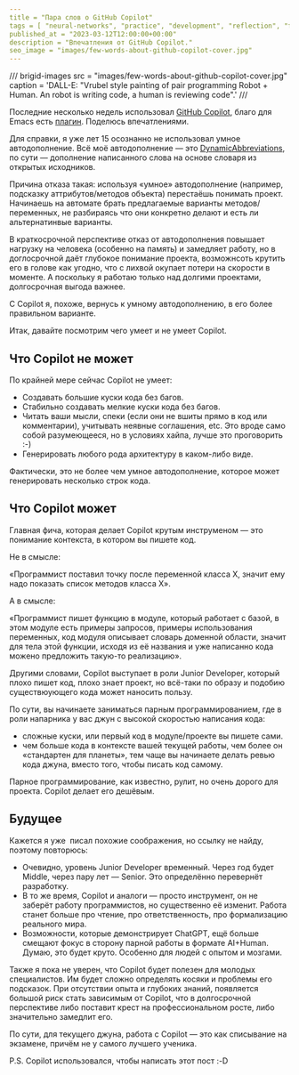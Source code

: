 ```yaml
---
title = "Пара слов о GitHub Сopilot"
tags = [ "neural-networks", "practice", "development", "reflection", "futurology", "exocortex",]
published_at = "2023-03-12T12:00:00+00:00"
description = "Впечатления от GitHub Сopilot."
seo_image = "images/few-words-about-github-copilot-cover.jpg"
---
```


/// brigid-images
src = "images/few-words-about-github-copilot-cover.jpg"
caption = 'DALL-E: "Vrubel style painting of pair programming Robot + Human. An robot is writing code, a human is reviewing code".'
///

Последние несколько недель использовал [GitHub Сopilot](https://github.com/features/copilot), благо для Emacs есть [плагин](https://github.com/zerolfx/copilot.el). Поделюсь впечатлениями.

Для справки, я уже лет 15 осознанно не использовал умное автодополнение. Всё моё автодополнение — это [DynamicAbbreviations](https://www.emacswiki.org/emacs/DynamicAbbreviations), по сути — дополнение написанного слова на основе словаря из открытых исходников.

Причина отказа такая: используя «умное» автодополнение (например, подсказку аттрибутов/методов объекта) перестаёшь понимать проект. Начинаешь на автомате брать предлагаемые варианты методов/переменных, не разбираясь что они конкретно делают и есть ли альтернатинвые варианты.

В краткосрочной перспективе отказ от автодополнения повышает нагрузку на человека (особенно на память) и замедляет работу, но в доглосрочной даёт глубокое понимание проекта, возможнсоть крутить его в голове как угодно, что с лихвой окупает потери на скорости в моменте. А поскольку я работаю только над долгими проектами, долгосрочная выгода важнее.

С Copilot я, похоже, вернуcь к умному автодополнению, в его более правильном варианте.

Итак, давайте посмотрим чего умеет и не умеет Copilot.

<!-- more -->

## Что Copilot не может

По крайней мере сейчас Copilot не умеет:

- Создавать большие куски кода без багов.
- Стабильно создавать мелкие куски кода без багов.
- Читать ваши мысли, спеки (если они не вшиты прямо в код или комментарии), учитывать неявные соглашения, etc. Это вроде само собой разумеющееся, но в условиях хайпа, лучше это проговорить :-)
- Генерировать любого рода архитектуру в каком-либо виде.

Фактически, это не более чем умное автодополнение, которое может генерировать несколько строк кода.

## Что Copilot может

Главная фича, которая делает Copilot крутым инструменом — это понимание контекста, в котором вы пишете код.

Не в смысле:

«Программист поставил точку после переменной класса X, значит ему надо показать список методов класса X».

А в смысле:

«Программист пишет функцию в модуле, который работает с базой, в этом модуле есть примеры запросов, примеры использования переменных, код модуля описывает словарь доменной области, значит для тела этой функции, исходя из её названия и уже написанно кода можено предложить такую-то реализацию».

Другими словами, Copilot выступает в роли Junior Developer, который плохо пишет код, плохо знает проект, но всё-таки по образу и подобию существюующего кода может наносить пользу.

По сути, вы начинаете заниматься парным программированием, где в роли напарника у вас джун с высокой скоростью написания кода:

- сложные куски, или первый код в модуле/проекте вы пишете сами.
- чем больше кода в контексте вашей текущей работы, чем более он «стандартен для планеты», тем чаще вы начинаете делать ревью кода джуна, вместо того, чтобы писать код самому.

Парное программирование, как известно, рулит, но очень дорого для проекта. Copilot делает его дешёвым.

## Будущее

Кажется я уже  писал похожие соображения, но ссылку не найду, поэтому повторюсь:

- Очевидно, уровень Junior Developer временный. Через год будет Middle, через пару лет — Senior. Это определённо перевернёт разработку.
- В то же время, Copilot и аналоги — просто инструмент, он не заберёт работу программистов, но существенно её изменит. Работа станет больше про чтение, про ответственность, про формализацию реального мира.
- Возможности, которые демонстрирует ChatGPT, ещё больше смещают фокус в сторону парной работы в формате AI+Human. Думаю, это будет круто. Особенно для людей с опытом и мозгами.

Также я пока не уверен, что Copilot будет полезен для молодых специалистов. Им будет сложно определять косяки и проблемы его подсказок. При отсутствии опыта и глубоких знаний, появляется большой риск стать зависимым от Copilot, что в долгосрочной перспективе либо поставит крест на профессиональном росте, либо значительно замедлит его.

По сути, для текущего джуна, работа с Copilot — это как списывание на экзамене, причём не у самого лучшего ученика.

P.S. Copilot использовался, чтобы написать этот пост :-D
